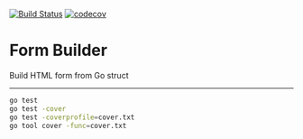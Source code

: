 [![Build Status](https://travis-ci.org/yhagio/form_builder.svg?branch=master)](https://travis-ci.org/yhagio/form_builder.svg?branch=master)
[![codecov](https://codecov.io/gh/yhagio/form_builder/branch/master/graph/badge.svg)](https://codecov.io/gh/yhagio/form_builder)



# Form Builder

Build HTML form from Go struct


---

```sh
go test
go test -cover
go test -coverprofile=cover.txt
go tool cover -func=cover.txt
```